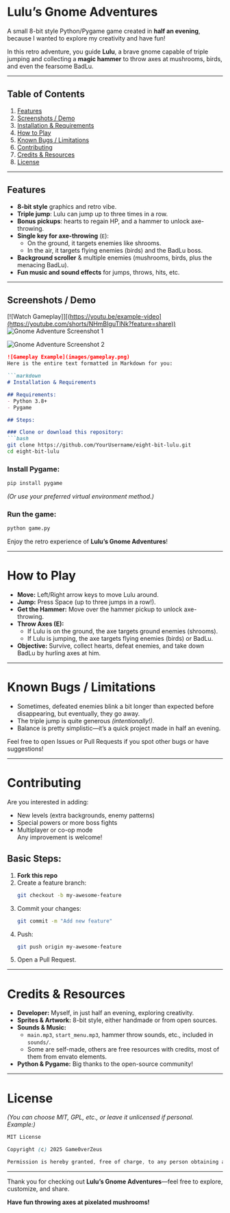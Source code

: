 # Lulu’s Gnome Adventures

A small 8-bit style Python/Pygame game created in **half an evening**, because I wanted to explore my creativity and have fun!

In this retro adventure, you guide **Lulu**, a brave gnome capable of triple jumping and collecting a **magic hammer** to throw axes at mushrooms, birds, and even the fearsome BadLu.

---

## Table of Contents
1. [Features](#features)
2. [Screenshots / Demo](#screenshots--demo)
3. [Installation & Requirements](#installation--requirements)
4. [How to Play](#how-to-play)
5. [Known Bugs / Limitations](#known-bugs--limitations)
6. [Contributing](#contributing)
7. [Credits & Resources](#credits--resources)
8. [License](#license)

---

## Features
- **8-bit style** graphics and retro vibe.  
- **Triple jump**: Lulu can jump up to three times in a row.  
- **Bonus pickups**: hearts to regain HP, and a hammer to unlock axe-throwing.  
- **Single key for axe-throwing** (`E`):  
  - On the ground, it targets enemies like shrooms.  
  - In the air, it targets flying enemies (birds) and the BadLu boss.  
- **Background scroller** & multiple enemies (mushrooms, birds, plus the menacing BadLu).  
- **Fun music and sound effects** for jumps, throws, hits, etc.

---

## Screenshots / Demo
[![Watch Gameplay]][(https://youtu.be/example-video](https://youtube.com/shorts/NHmBIguTlNk?feature=share))
![Gnome Adventure Screenshot 1]([https://i.ibb.co/M2JCpxT "Gnome Adventure Screenshot 1](https://i.ibb.co/8KQ72L3/Screenshot-2025-01-07-204426.png)")

![Gnome Adventure Screenshot 2](https://i.ibb.co/HD1TcQC "Gnome Adventure Screenshot 2")

```md
![Gameplay Example](images/gameplay.png)
Here is the entire text formatted in Markdown for you:

```markdown
# Installation & Requirements

## Requirements:
- Python 3.8+
- Pygame

## Steps:

### Clone or download this repository:
```bash
git clone https://github.com/YourUsername/eight-bit-lulu.git
cd eight-bit-lulu
```

### Install Pygame:
```bash
pip install pygame
```
*(Or use your preferred virtual environment method.)*

### Run the game:
```bash
python game.py
```

Enjoy the retro experience of **Lulu’s Gnome Adventures**!

---

# How to Play
- **Move:** Left/Right arrow keys to move Lulu around.
- **Jump:** Press Space (up to three jumps in a row!).
- **Get the Hammer:** Move over the hammer pickup to unlock axe-throwing.
- **Throw Axes (E):**
  - If Lulu is on the ground, the axe targets ground enemies (shrooms).
  - If Lulu is jumping, the axe targets flying enemies (birds) or BadLu.
- **Objective:** Survive, collect hearts, defeat enemies, and take down BadLu by hurling axes at him.

---

# Known Bugs / Limitations
- Sometimes, defeated enemies blink a bit longer than expected before disappearing, but eventually, they go away.
- The triple jump is quite generous *(intentionally!)*.
- Balance is pretty simplistic—it’s a quick project made in half an evening.

Feel free to open Issues or Pull Requests if you spot other bugs or have suggestions!

---

# Contributing
Are you interested in adding:
- New levels (extra backgrounds, enemy patterns)
- Special powers or more boss fights
- Multiplayer or co-op mode  
Any improvement is welcome!

## Basic Steps:
1. **Fork this repo**
2. Create a feature branch:  
   ```bash
   git checkout -b my-awesome-feature
   ```
3. Commit your changes:  
   ```bash
   git commit -m "Add new feature"
   ```
4. Push:  
   ```bash
   git push origin my-awesome-feature
   ```
5. Open a Pull Request.

---

# Credits & Resources
- **Developer:** Myself, in just half an evening, exploring creativity.
- **Sprites & Artwork:** 8-bit style, either handmade or from open sources.
- **Sounds & Music:**
  - `main.mp3`, `start_menu.mp3`, hammer throw sounds, etc., included in `sounds/`.
  - Some are self-made, others are free resources with credits, most of them from envato elements.
- **Python & Pygame:** Big thanks to the open-source community!

---

# License
*(You can choose MIT, GPL, etc., or leave it unlicensed if personal. Example:)*

```css
MIT License

Copyright (c) 2025 Game0verZeus

Permission is hereby granted, free of charge, to any person obtaining a copy ...
```

---

Thank you for checking out **Lulu’s Gnome Adventures**—feel free to explore, customize, and share.  

**Have fun throwing axes at pixelated mushrooms!**
```
